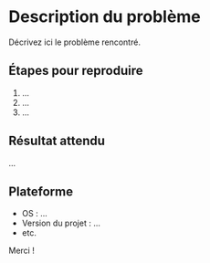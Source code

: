 # Description du problème

Décrivez ici le problème rencontré. 

## Étapes pour reproduire

1. ...
2. ...
3. ...

## Résultat attendu

...

## Plateforme

- OS : ...
- Version du projet : ...
- etc.

Merci !

